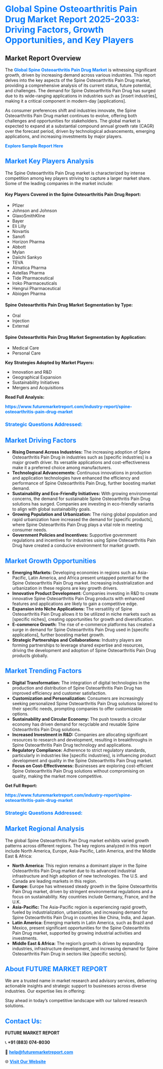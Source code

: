 <h1 style="color: #007BFF;">Global Spine Osteoarthritis Pain Drug Market Report 2025-2033: Driving Factors, Growth Opportunities, and Key Players</h1>

<section id="overview">
<h2>Market Report Overview</h2>
<p>The <a href="https://www.futuremarketreport.com/industry-report/spine-osteoarthritis-pain-drug-market" style="color: #007BFF; text-decoration: none;"><strong>Global Spine Osteoarthritis Pain Drug Market</strong></a> is witnessing significant growth, driven by increasing demand across various industries. This report delves into the key aspects of the Spine Osteoarthritis Pain Drug market, providing a comprehensive analysis of its current status, future potential, and challenges. The demand for Spine Osteoarthritis Pain Drug has surged due to its wide-ranging applications in industries such as [insert industries], making it a critical component in modern-day [applications].</p>
<p>As consumer preferences shift and industries innovate, the Spine Osteoarthritis Pain Drug market continues to evolve, offering both challenges and opportunities for stakeholders. The global market is expected to expand at a substantial compound annual growth rate (CAGR) over the forecast period, driven by technological advancements, emerging applications, and increasing investments by major players.</p>
</section>

<section id="overview">
<p><a href="https://www.futuremarketreport.com/request-sample/reportId=41327" style="color: #007BFF; text-decoration: none;"><strong>Explore Sample Report Here</strong></a></p>
</section>

<section id="key-players">
<h2 style="color: #007BFF;">Market Key Players Analysis</h2>
<p>The Spine Osteoarthritis Pain Drug market is characterized by intense competition among key players striving to capture a larger market share. Some of the leading companies in the market include:</p>
<h4>Key Players Covered in the Spine Osteoarthritis Pain Drug Report:</h4>
<ul><li>Pfizer</li><li>Johnson and Johnson</li><li>GlaxoSmithKline</li><li>Bayer</li><li>Eli Lilly</li><li>Novartis</li><li>Sanofi</li><li>Horizon Pharma</li><li>Abbott</li><li>Mylan</li><li>Daiichi Sankyo</li><li>TEVA</li><li>Almatica Pharma</li><li>Astellas Pharma</li><li>Tide Pharmaceutical</li><li>Iroko Pharmaceuticals</li><li>Hengrui Pharmaceutical</li><li>Abiogen Pharma</li></ul>
<h4>Spine Osteoarthritis Pain Drug Market Segmentation by Type:</h4>
<ul><li>Oral</li><li>Injection</li><li>External</li></ul>

<h4>Spine Osteoarthritis Pain Drug Market Segmentation by Application:</h4>
<ul><li>Medical Care</li><li>Personal Care</li></ul>
<p><strong>Key Strategies Adopted by Market Players:</strong></p>
<ul>
<li>Innovation and R&D</li>
<li>Geographical Expansion</li>
<li>Sustainability Initiatives</li>
<li>Mergers and Acquisitions</li>
</ul>
</section>

<section>
<p><strong>Read Full Analysis: </strong></p><a href="https://www.futuremarketreport.com/industry-report/spine-osteoarthritis-pain-drug-market" style="color: #007BFF; text-decoration: none;"><strong>https://www.futuremarketreport.com/industry-report/spine-osteoarthritis-pain-drug-market</strong></a>
<h3 style="color: #007BFF;">Strategic Questions Addressed:</h3>
</section>

<section id="driving-factors">
<h2 style="color: #007BFF;">Market Driving Factors</h2>
<ul>
<li><strong>Rising Demand Across Industries:</strong> The increasing adoption of Spine Osteoarthritis Pain Drug in industries such as [specific industries] is a major growth driver. Its versatile applications and cost-effectiveness make it a preferred choice among manufacturers.</li>
<li><strong>Technological Advancements:</strong> Continuous innovations in production and application technologies have enhanced the efficiency and performance of Spine Osteoarthritis Pain Drug, further boosting market demand.</li>
<li><strong>Sustainability and Eco-Friendly Initiatives:</strong> With growing environmental concerns, the demand for sustainable Spine Osteoarthritis Pain Drug solutions has surged. Companies are investing in eco-friendly variants to align with global sustainability goals.</li>
<li><strong>Growing Population and Urbanization:</strong> The rising global population and rapid urbanization have increased the demand for [specific products], where Spine Osteoarthritis Pain Drug plays a vital role in meeting consumer needs.</li>
<li><strong>Government Policies and Incentives:</strong> Supportive government regulations and incentives for industries using Spine Osteoarthritis Pain Drug have created a conducive environment for market growth.</li>
</ul>
</section>

<section id="growth-opportunities">
<h2 style="color: #007BFF;">Market Growth Opportunities</h2>
<ul>
<li><strong>Emerging Markets:</strong> Developing economies in regions such as Asia-Pacific, Latin America, and Africa present untapped potential for the Spine Osteoarthritis Pain Drug market. Increasing industrialization and urbanization in these regions are key growth drivers.</li>
<li><strong>Innovative Product Development:</strong> Companies investing in R&D to create innovative Spine Osteoarthritis Pain Drug products with enhanced features and applications are likely to gain a competitive edge.</li>
<li><strong>Expansion into Niche Applications:</strong> The versatility of Spine Osteoarthritis Pain Drug allows it to be utilized in niche markets such as [specific niches], creating opportunities for growth and diversification.</li>
<li><strong>E-commerce Growth:</strong> The rise of e-commerce platforms has created a surge in demand for Spine Osteoarthritis Pain Drug used in [specific applications], further boosting market growth.</li>
<li><strong>Strategic Partnerships and Collaborations:</strong> Industry players are forming partnerships to leverage shared expertise and resources, driving the development and adoption of Spine Osteoarthritis Pain Drug products globally.</li>
</ul>
</section>

<section id="trending-factors">
<h2 style="color: #007BFF;">Market Trending Factors</h2>
<ul>
<li><strong>Digital Transformation:</strong> The integration of digital technologies in the production and distribution of Spine Osteoarthritis Pain Drug has improved efficiency and customer satisfaction.</li>
<li><strong>Customization and Personalization:</strong> Consumers are increasingly seeking personalized Spine Osteoarthritis Pain Drug solutions tailored to their specific needs, prompting companies to offer customizable options.</li>
<li><strong>Sustainability and Circular Economy:</strong> The push towards a circular economy has driven demand for recyclable and reusable Spine Osteoarthritis Pain Drug solutions.</li>
<li><strong>Increased Investment in R&D:</strong> Companies are allocating significant resources to research and development, resulting in breakthroughs in Spine Osteoarthritis Pain Drug technology and applications.</li>
<li><strong>Regulatory Compliance:</strong> Adherence to strict regulatory standards, particularly in industries like [specific industries], is influencing product development and quality in the Spine Osteoarthritis Pain Drug market.</li>
<li><strong>Focus on Cost-Effectiveness:</strong> Businesses are exploring cost-efficient Spine Osteoarthritis Pain Drug solutions without compromising on quality, making the market more competitive.</li>
</ul>
</section>

<section>
<p><strong>Get Full Report: </strong></p><a href="https://www.futuremarketreport.com/industry-report/spine-osteoarthritis-pain-drug-market" style="color: #007BFF; text-decoration: none;"><strong>https://www.futuremarketreport.com/industry-report/spine-osteoarthritis-pain-drug-market</strong></a>
<h3 style="color: #007BFF;">Strategic Questions Addressed:</h3>
</section>


<section id="regional-analysis">
<h2 style="color: #007BFF;">Market Regional Analysis</h2>
<p>The global Spine Osteoarthritis Pain Drug market exhibits varied growth patterns across different regions. The key regions analyzed in this report include North America, Europe, Asia-Pacific, Latin America, and the Middle East & Africa:</p>
<ul>
<li><strong>North America:</strong> This region remains a dominant player in the Spine Osteoarthritis Pain Drug market due to its advanced industrial infrastructure and high adoption of new technologies. The U.S. and Canada are leading markets in this region.</li>
<li><strong>Europe:</strong> Europe has witnessed steady growth in the Spine Osteoarthritis Pain Drug market, driven by stringent environmental regulations and a focus on sustainability. Key countries include Germany, France, and the U.K.</li>
<li><strong>Asia-Pacific:</strong> The Asia-Pacific region is experiencing rapid growth, fueled by industrialization, urbanization, and increasing demand for Spine Osteoarthritis Pain Drug in countries like China, India, and Japan.</li>
<li><strong>Latin America:</strong> Emerging markets in Latin America, such as Brazil and Mexico, present significant opportunities for the Spine Osteoarthritis Pain Drug market, supported by growing industrial activities and investments.</li>
<li><strong>Middle East & Africa:</strong> The region’s growth is driven by expanding industries, infrastructure development, and increasing demand for Spine Osteoarthritis Pain Drug in sectors like [specific sectors].</li>
</ul>
</section>

<footer>
<h2 style="color: #007BFF;">About FUTURE MARKET REPORT</h2>
<p>We are a trusted name in market research and advisory services, delivering actionable insights and strategic support to businesses across diverse industries. Our expertise lies in offering:</p>

<p>Stay ahead in today’s competitive landscape with our tailored research solutions.</p>

<h2 style="color: #007BFF;">Contact Us:</h2>
<p><strong>FUTURE MARKET REPORT</strong></p>
<p>📞 <strong>+91 (883) 074-8030</strong></p>
<p>📧 <strong><a href="mailto:help@futuremarketreport.com" style="color: #007BFF;">help@futuremarketreport.com</a></strong></p>
<p>🌐 <strong><a href="https://www.futuremarketreport.com/" style="color: #007BFF;">Visit Our Website</a></strong></p>
</footer>